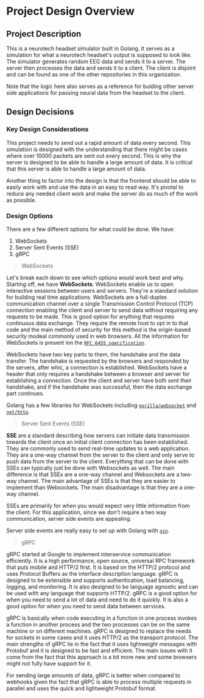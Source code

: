 # Project Design Overview

## Project Description

This is a neurotech headset simulator built in Golang. It serves as a simulation for what a neurotech headset's output is supposed to look like. The simulator generates random EEG data and sends it to a server. The server then processes the data and sends it to a client. The client is disjoint and can be found as one of the other repositories in this organization.

Note that the logic here also serves as a reference for bulding other server side applications for passing neural data from the headset to the client.

## Design Decisions

### Key Design Considerations

This project needs to send out a rapid amount of data every second. This simulation is designed with the understanding that there might be cases where over $10000$ packets are sent out every second. This is why the server is designed to be able to handle a large amount of data. It is critical that this server is able to handle a large amount of data.

Another thing to factor into the design is that the frontend should be able to easily work with and use the data in an easy to read way. It's pivotal to reduce any needed client work and make the server do as much of the work as possible.

### Design Options

There are a few different options for what could be done. We have:

1. WebSockets
2. Server Sent Events (SSE)
3. gRPC

> WebSockets

Let's break each down to see which options would work best and why. Starting off, we have **WebSockets**. WebSockets enable us to open interactive sessions between users and servers. They're a standard solution for building real time applications. WebSockets are a full-duplex communication channel over a single Transmission Control Protocol (TCP) connection enabling the client and server to send data without requiring any requests to be made. This is good option for anything that requires continuous data exchange. They require the remote host to opt in to that code and the main method of security for this method is the origin-based security modeal commonly used in web browsers. All the information for WebSockets is present inn the [`RFC 6455 specification`](https://datatracker.ietf.org/doc/html/rfc6455).

WebSockets have two key parts to them, the handshake and the data transfer. The handshake is requested by the browsers and responded by the servers, after whic, a connection is established. WebSockets have a header that only requires a handshake between a browser and server for establishing a connection. Once the client and server have both sent their handshake, and if the handshake was successful, then the data exchange part continues.

Golang has a few libraries for WebSockets including [`gorilla/websocket`](https://github.com/gorilla/websocket) and [`net/http`](https://pkg.go.dev/net/http).

> Server Sent Events (SSE)

**SSE** are a standard describing how servers can initiate data transmission towards the client once an initial client connection has been established. They are commonly used to send real-time updates to a web application. They are a one-way channel from the server to the client and only serve to push data from the server to the client. Everything that can be done with SSEs can typically just be done with Websockets as well. The main difference is that SSEs are a one-way channel and Websockets are a two-way channel. The main advantage of SSEs is that they are easier to implement than Websockets. The main disadvantage is that they are a one-way channel.

SSEs are primarily for when you would expect very little information from the client. For this application, since we don't require a two way communication, server side events are appealing.

Server side events are really easy to set up with Golang with [`gin`](https://gin-gonic.com/).

> gRPC

gRPC started at Google to implement interservice communication efficiently. It is a high performance, open source, universal RPC framework that puts mobile and HTTP/2 first. It is based on the HTTP/2 protocol and uses Protocol Buffers as the interface description language. gRPC is designed to be extensible and supports authentication, load balancing, logging, and monitoring. It is also designed to be language agnostic and can be used with any language that supports HTTP/2. gRPC is a good option for when you need to send a lot of data and need to do it quickly. It is also a good option for when you need to send data between services.

gRPC is basically when code executing in a function in one process invokes a function in another process and the two processes can be on the same machine or on different machines. gRPC is designed to replace the needs for sockets in some cases and it uses HTTP/2 as the transport protocol. The main strengths of gRPC lie in the fact that it uses lightweight messages with Protobuf and it is designed to be fast and efficient. The main issues with it come from the fact that this approach is a bit more new and some browsers might not fully have support for it.

For sending large amounts of data, gRPC is better when compared to webhooks given the fact that gRPC is able to process multiple requests in parallel and uses the quick and lightweight Protobuf format.
